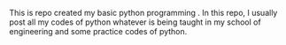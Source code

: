 This is repo created my basic python programming . In this repo, I usually post all my codes of python whatever is being taught in my school of engineering and some practice codes of python.
